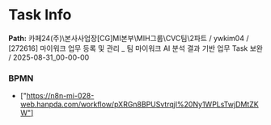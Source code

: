 # Task Info

**Path:** 카페24(주)\본사사업장\[CG]MI본부\MIH그룹\CVC팀\2파트 / ywkim04 / [272616] 마이워크 업무 등록 및 관리 _ 팀 마이워크 AI 분석 결과 기반 업무 Task 보완 / 2025-08-31_00-00-00

### BPMN
- ["https://n8n-mi-028-web.hanpda.com/workflow/pXRGn8BPUSvtrqjl%20Ny1WPLsTwjDMtZKW"]

